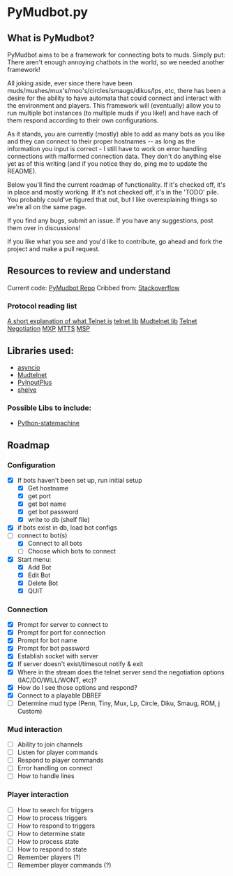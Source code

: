 # PyMudbot.py

## What is PyMudbot?

PyMudbot aims to be a framework for connecting bots to muds.  Simply put:  There aren't enough annoying chatbots in the world, so we needed another framework!  

All joking aside, ever since there have been muds/mushes/mux's/moo's/circles/smaugs/dikus/lps, etc, there has been a desire for the ability to have automata that could connect and interact with the environment and players.  This framework will (eventually) allow you to run multiple bot instances (to multiple muds if you like!) and have each of them respond according to their own configurations.  

As it stands, you are currently (mostly) able to add as many bots as you like and they can connect to their proper hostnames -- as long as the information you input is correct - I still have to work on error handling connections with malformed connection data.  They don't do anything else yet as of this writing (and if you notice they do, ping me to update the README).  

Below you'll find the current roadmap of functionality.  If it's checked off, it's in place and mostly working.  If it's not checked off, it's in the 'TODO' pile.  You probably could've figured that out, but I like overexplaining things so we're all on the same page.

If you find any bugs, submit an issue.  If you have any suggestions, post them over in discussions!

If you like what you see and you'd like to contribute, go ahead and fork the project and make a pull request.


## Resources to review and understand
Current code: [PyMudbot Repo](https://github.com/taladan/mudbot/blob/master/pymudbot.py)
Cribbed from: [Stackoverflow](https://stackoverflow.com/questions/38562891/how-to-create-telnet-client-with-asyncio)

### Protocol reading list
[A short explanation of what Telnet is](https://www.extrahop.com/resources/protocols/telnet/)
[telnet lib](https://docs.python.org/3/library/telnetlib.html)
[Mudtelnet lib](https://github.com/volundmush/mudtelnet-python)
[Telnet Negotiation](http://mud-dev.wikidot.com/telnet:negotiation)
[MXP](https://www.zuggsoft.com/zmud/mxp.htm)
[MTTS](https://tintin.mudhalla.net/protocols/mnes/)
[MSP](https://www.zuggsoft.com/zmud/msp.htm)

## Libraries used:
- [asyncio](https://docs.python.org/3/library/asyncio.html)
- [Mudtelnet](https://github.com/volundmush/mudtelnet-python)
- [PyInputPlus](https://pyinputplus.readthedocs.io/en/latest/)
- [shelve](https://docs.python.org/3/library/shelve.html)

### Possible Libs to include:
- [Python-statemachine](https://pypi.org/project/python-statemachine/)


## Roadmap

### Configuration
- [x] If bots haven't been set up, run initial setup
	- [x] Get hostname
	- [x] get port
	- [x] get bot name
	- [x] get bot password
	- [x] write to db (shelf file)
- [x] if bots exist in db, load bot configs
- [ ] connect to bot(s)
	- [x] Connect to all bots
	- [ ] Choose which bots to connect
- [x] Start menu:
	- [x] Add Bot
	- [x] Edit Bot
	- [x] Delete Bot
	- [x] QUIT

### Connection
- [x] Prompt for server to connect to
- [x] Prompt for port for connection
- [x] Prompt for bot name
- [x] Prompt for bot password
- [x] Establish socket with server
- [x] If server doesn't exist/timesout notify & exit
- [x] Where in the stream does the telnet server send the negotiation options (IAC/DO/WILL/WONT, etc)? 
- [x] How do I see those options and respond?
- [x] Connect to a playable DBREF
- [ ] Determine mud type (Penn, Tiny, Mux, Lp, Circle, Diku, Smaug, ROM, j Custom)

### Mud interaction
- [ ] Ability to join channels
- [ ] Listen for player commands
- [ ] Respond to player commands
- [ ] Error handling on connect
- [ ] How to handle lines

### Player interaction
- [ ] How to search for triggers
- [ ] How to process triggers
- [ ] How to respond to triggers
- [ ] How to determine state
- [ ] How to process state
- [ ] How to respond to state
- [ ] Remember players (?)
- [ ] Remember player commands (?)